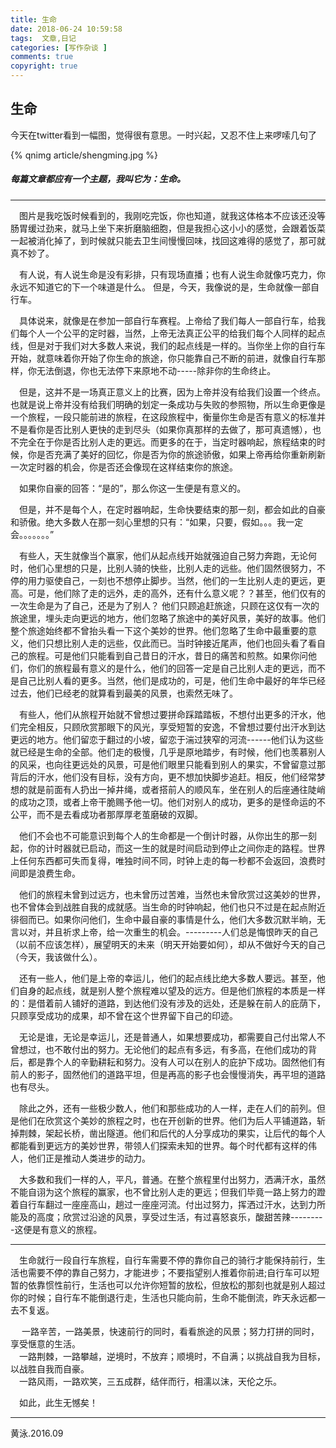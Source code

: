 ```yaml
---
title: 生命
date: 2018-06-24 10:59:58
tags:  文章,日记
categories: [写作杂谈 ]
comments: true
copyright: true
---
```


## 生命

今天在twitter看到一幅图，觉得很有意思。一时兴起，又忍不住上来啰嗦几句了

{% qnimg article/shengming.jpg %}

 ##### 每篇文章都应有一个主题，我叫它为：生命。
---

<!--more-->

&emsp;图片是我吃饭时候看到的，我刚吃完饭，你也知道，就我这体格本不应该还没等肠胃缓过劲来，就马上坐下来折磨脑细胞，但是我担心这小小的感觉，会跟着饭菜一起被消化掉了，到时候就只能去卫生间慢慢回味，找回这难得的感觉了，那可就真不妙了。

&emsp;有人说，有人说生命是没有彩排，只有现场直播；也有人说生命就像巧克力，你永远不知道它的下一个味道是什么。
但是，今天，我像说的是，生命就像一部自行车。

&emsp;具体说来，就像是在参加一部自行车赛程。上帝给了我们每人一部自行车，给我们每个人一个公平的定时器，当然，上帝无法真正公平的给我们每个人同样的起点线，但是对于我们对大多数人来说，我们的起点线是一样的。当你坐上你的自行车开始，就意味着你开始了你生命的旅途，你只能靠自己不断的前进，就像自行车那样，你无法倒退，你也无法停下来原地不动-----除非你的生命终止。

&emsp;但是，这并不是一场真正意义上的比赛，因为上帝并没有给我们设置一个终点。也就是说上帝并没有给我们明确的划定一条成功与失败的参照物，所以生命更像是一个旅程，一段只能前进的旅程，在这段旅程中，衡量你生命是否有意义的标准并不是看你是否比别人更快的走到尽头（如果你真那样的去做了，那可真遗憾），也不完全在于你是否比别人走的更远。而更多的在于，当定时器响起，旅程结束的时候，你是否充满了美好的回忆，你是否为你的旅途骄傲，如果上帝再给你重新刷新一次定时器的机会，你是否还会像现在这样结束你的旅途。

&emsp;如果你自豪的回答：“是的”，那么你这一生便是有意义的。

&emsp;但是，并不是每个人，在定时器响起，生命快要结束的那一刻，都会如此的自豪和骄傲。绝大多数人在那一刻心里想的只有：“如果，只要，假如。。。我一定会。。。。。。。”

&emsp;有些人，天生就像当个赢家，他们从起点线开始就强迫自己努力奔跑，无论何时，他们心里想的只是，比别人骑的快些，比别人走的远些。他们固然很努力，不停的用力驱使自己，一刻也不想停止脚步。当然，他们的一生比别人走的更远，更高。可是，他们除了走的远外，走的高外，还有什么意义呢？？甚至，他们仅有的一次生命是为了自己，还是为了别人？
他们只顾追赶旅途，只顾在这仅有一次的旅途里，埋头走向更远的地方，他们忽略了旅途中的美好风景，美好的故事。他们整个旅途始终都不曾抬头看一下这个美妙的世界。他们忽略了生命中最重要的意义，他们只想比别人走的远些，仅此而已。当时钟接近尾声，他们也回头看了看自己的旅程。可是他们只能看到自己昔日的汗水，昔日的痛苦和煎熬。如果你问他们，你们的旅程最有意义的是什么，他们的回答一定是自己比别人走的更远，而不是自己比别人看的更多。当然，他们是成功的，可是，他们生命中最好的年华已经过去，他们已经老的就算看到最美的风景，也索然无味了。

&emsp;有些人，他们从旅程开始就不曾想过要拼命踩踏踏板，不想付出更多的汗水，他们完全相反，只顾欣赏那眼下的风光，享受短暂的安逸，不曾想过要付出汗水到达更远的地方。他们留恋于翻过的小坡，留恋于湍过狭窄的河流------他们认为这些就已经是生命的全部。他们走的极慢，几乎是原地踏步，有时候，他们也羡慕别人的风采，也向往更远处的风景，可是他们眼里只能看到别人的果实，不曾留意过那背后的汗水，他们没有目标，没有方向，更不想加快脚步追赶。相反，他们经常梦想的就是前面有人扔出一掉井绳，或者搭前人的顺风车，坐在别人的后座通往陡峭的成功之顶，或者上帝干脆赐予他一切。他们对别人的成功，更多的是怪命运的不公平，而不是去看成功者那厚厚老茧磨破的双脚。

&emsp;他们不会也不可能意识到每个人的生命都是一个倒计时器，从你出生的那一刻起，你的计时器就已启动，而这一生的就是时间启动到停止之间你走的路程。世界上任何东西都可失而复得，唯独时间不同，时钟上走的每一秒都不会返回，浪费时间即是浪费生命。

&emsp;他们的旅程未曾到过远方，也未曾历过苦难，当然也未曾欣赏过这美妙的世界，也不曾体会到战胜自我的成就感。当生命的时钟响起，他们也只不过是在起点附近徘徊而已。如果你问他们，生命中最自豪的事情是什么，他们大多数沉默半晌，无言以对，并且祈求上帝，给一次重生的机会。---------人们总是悔恨昨天的自己（以前不应该怎样），展望明天的未来（明天开始要如何），却从不做好今天的自己（今天，我该做什么）。

&emsp;还有一些人，他们是上帝的幸运儿，他们的起点线比绝大多数人要远。甚至，他们自身的起点线，就是别人整个旅程难以望及的远方。但是他们旅程的本质是一样的：是借着前人铺好的道路，到达他们没有涉及的远处，还是躲在前人的庇荫下，只顾享受成功的成果，却不曾在这个世界留下自己的印迹。

&emsp;无论是谁，无论是幸运儿，还是普通人，如果想要成功，都需要自己付出常人不曾想过，也不敢付出的努力。无论他们的起点有多远，有多高，在他们成功的背后，都是靠个人的辛勤耕耘和努力。没有人可以在别人的庇护下成功。固然他们有前人的影子，固然他们的道路平坦，但是再高的影子也会慢慢消失，再平坦的道路也有尽头。

&emsp;除此之外，还有一些极少数人，他们和那些成功的人一样，走在人们的前列。但是他们在欣赏这个美妙的旅程之时，也在开创新的世界。他们为后人平铺道路，斩掉荆棘，架起长桥，凿出隧道。他们和后代的人分享成功的果实，让后代的每个人都能看到更远方的美妙世界，带领人们探索未知的世界。每个时代都有这样的伟人，他们正是推动人类进步的动力。

&emsp;大多数和我们一样的人，平凡，普通。在整个旅程里付出努力，洒满汗水，虽然不能自诩为这个旅程的赢家，也不曾比别人走的更远；但我们毕竟一路上努力的蹬着自行车翻过一座座高山，趟过一座座河流。付出过努力，挥洒过汗水，达到力所能及的高度；欣赏过沿途的风景，享受过生活，有过喜怒哀乐，酸甜苦辣---------这便是有意义的旅程。

---

&emsp;生命就行一段自行车旅程，自行车需要不停的靠你自己的骑行才能保持前行，生活也需要不停的靠自己努力，才能进步；不要指望别人推着你前进;自行车可以短暂的依靠惯性前行，生活也可以允许你短暂的放松，但放松的那刻也就是别人超过你的时候；自行车不能倒退行走，生活也只能向前，生命不能倒流，昨天永远都一去不复返。

&emsp; 一路辛苦，一路美景，快速前行的同时，看看旅途的风景；努力打拼的同时，享受惬意的生活。  
&emsp;一路荆棘，一路攀越，逆境时，不放弃；顺境时，不自满；以挑战自我为目标，以战胜自我而自豪。  
&emsp;一路风雨，一路欢笑，三五成群，结伴而行，相濡以沫，天伦之乐。  

&emsp;如此，此生无憾矣！
    

---



黄泳.2016.09